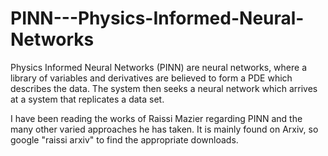 # PINN---Physics-Informed-Neural-Networks
Physics Informed Neural Networks (PINN) are neural networks, where a library of variables and derivatives are believed to form a PDE which describes the data.  The system then seeks a neural network which arrives at a system that replicates a data set.

I have been reading the works of Raissi Mazier regarding PINN and the many other varied approaches he has taken.  It is mainly found on Arxiv, so google "raissi arxiv" to find the appropriate downloads.
